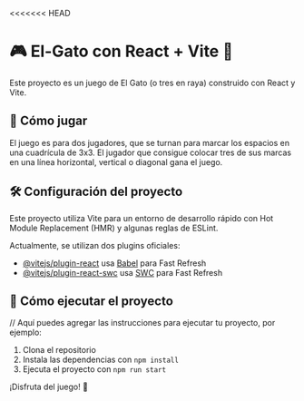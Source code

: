 <<<<<<< HEAD
# 🎮 El-Gato con React + Vite 🚀

Este proyecto es un juego de El Gato (o tres en raya) construido con React y Vite. 

## 🎲 Cómo jugar

El juego es para dos jugadores, que se turnan para marcar los espacios en una cuadrícula de 3x3. El jugador que consigue colocar tres de sus marcas en una línea horizontal, vertical o diagonal gana el juego.

## 🛠️ Configuración del proyecto

Este proyecto utiliza Vite para un entorno de desarrollo rápido con Hot Module Replacement (HMR) y algunas reglas de ESLint.

Actualmente, se utilizan dos plugins oficiales:

- [@vitejs/plugin-react](https://github.com/vitejs/vite-plugin-react/blob/main/packages/plugin-react/README.md) usa [Babel](https://babeljs.io/) para Fast Refresh
- [@vitejs/plugin-react-swc](https://github.com/vitejs/vite-plugin-react-swc) usa [SWC](https://swc.rs/) para Fast Refresh

## 🚀 Cómo ejecutar el proyecto

// Aquí puedes agregar las instrucciones para ejecutar tu proyecto, por ejemplo:

1. Clona el repositorio
2. Instala las dependencias con `npm install`
3. Ejecuta el proyecto con `npm run start`

¡Disfruta del juego! 🎉
